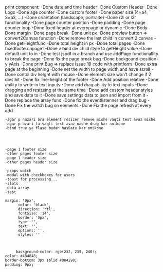 print component:
    -Done date and time header
    -Done Custom Header
    -Done Logo 
    -Done age counter
    -Done custom footer
    -Done paper size (4=a4, 3=a3, ...)
    -Done oriantation (landscape, portraite)
    -Done r2l or l2r functionality
    -Done page counter position
    -Done padding
    -Done page counter loop
    -Done fixed header at everypage or dynamic
    -Done Body
    -Done margin
    -Done page break
    -Done unit px
    -Done preview button => convert2Canvas function
    -Done remove the last child in convert 2 canvas
    -Done getHeightfunc
    -Done total height in px
    -Done total pages
    -Done fixedfooteronpage1
    -Done v bind div child style to getHeight value
    -Done default unit to in
    -Done test jspdf in a branch and use addPage functionallity to break the page 
    -Done fix the page break bug
    -Done backgound-position-y yAxis
    -Done print Bug => replace issue 19 code with printform
    -Done extra page at the beginning
    -Done set the width to page width and have scroll
    -Done contol div height with mouse
    -Done element size won't change if 2 divs hit
    -Done fix line-height of the footer
    -Done Add position relative
    -Done ability to write in text inputs
    -Done add drag ability to text inputs
    -Done dragging and resizeing at the same time
    -Done add custom header styles and save data to it
    -Done save settings data to json and import from it 
    -Done replace the array func
    -Done fix the eventlistenner and drag bug
    -Done Fix the watch bug on elements
    -Done Fix the page refresh at every add



    -agar p nazari bra element resizer remove mishe vaqti test avaz mishe
    -agar p bzari ta vaqti text avaz nashe drag kar nmikone
    -bind true ya flase budan hasDate kar nmikone




    -page 1 footer size
    -other pages footer size
    -page 1 header size
    -other pages header size

    -props watch
    -modal with checkboxes for users
    -toast for processing...
    -slots
    -data array
    -test

    margin: '0px',
          color: 'black',
          direction: 'rtl',
          fontSize: '14',
          border: '0px',
          type: "",
          text: '',
          options: '',
          styles: ''
          


         background-color: rgb(232, 235, 240);
    color: #484848;
    border-bottom: 3px solid #084298;
    padding: 9px;